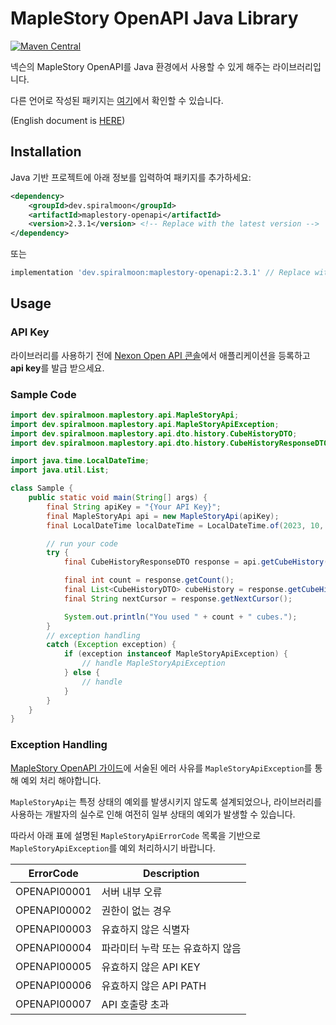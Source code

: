 # MapleStory OpenAPI Java Library

[![Maven Central](https://img.shields.io/maven-central/v/dev.spiralmoon/maplestory-openapi)](https://search.maven.org/artifact/dev.spiralmoon/maplestory-openapi)

넥슨의 MapleStory OpenAPI를 Java 환경에서 사용할 수 있게 해주는 라이브러리입니다.

다른 언어로 작성된 패키지는 [여기](https://github.com/SpiralMoon/maplestory.openapi)에서 확인할 수 있습니다.

(English document is [HERE](https://github.com/SpiralMoon/maplestory.openapi/blob/master/java/README.md))

## Installation

Java 기반 프로젝트에 아래 정보를 입력하여 패키지를 추가하세요:

```xml
<dependency>
    <groupId>dev.spiralmoon</groupId>
    <artifactId>maplestory-openapi</artifactId>
    <version>2.3.1</version> <!-- Replace with the latest version -->
</dependency>
```
또는
```groovy
implementation 'dev.spiralmoon:maplestory-openapi:2.3.1' // Replace with the latest version
```

## Usage

### API Key

라이브러리를 사용하기 전에 [Nexon Open API 콘솔](https://openapi.nexon.com/my-application/)에서 애플리케이션을 등록하고 **api key**를 발급 받으세요.

### Sample Code

```java
import dev.spiralmoon.maplestory.api.MapleStoryApi;
import dev.spiralmoon.maplestory.api.MapleStoryApiException;
import dev.spiralmoon.maplestory.api.dto.history.CubeHistoryDTO;
import dev.spiralmoon.maplestory.api.dto.history.CubeHistoryResponseDTO;

import java.time.LocalDateTime;
import java.util.List;

class Sample {
    public static void main(String[] args) {
        final String apiKey = "{Your API Key}";
        final MapleStoryApi api = new MapleStoryApi(apiKey);
        final LocalDateTime localDateTime = LocalDateTime.of(2023, 10, 15, 0, 0);

        // run your code
        try {
            final CubeHistoryResponseDTO response = api.getCubeHistory(1000, localDateTime);

            final int count = response.getCount();
            final List<CubeHistoryDTO> cubeHistory = response.getCubeHistory();
            final String nextCursor = response.getNextCursor();

            System.out.println("You used " + count + " cubes.");
        }
        // exception handling
        catch (Exception exception) {
            if (exception instanceof MapleStoryApiException) {
                // handle MapleStoryApiException
            } else {
                // handle
            }
        }
    }
}

```

### Exception Handling

[MapleStory OpenAPI 가이드](https://openapi.nexon.com/guide/request-api)에 서술된 에러 사유를 `MapleStoryApiException`를 통해 예외 처리 해야합니다.

`MapleStoryApi`는 특정 상태의 예외를 발생시키지 않도록 설계되었으나, 라이브러리를 사용하는 개발자의 실수로 인해 여전히 일부 상태의 예외가 발생할 수 있습니다.

따라서 아래 표에 설명된 `MapleStoryApiErrorCode` 목록을 기반으로 `MapleStoryApiException`를 예외 처리하시기 바랍니다.

| ErrorCode    | Description       |
|--------------|-------------------|
| OPENAPI00001 | 서버 내부 오류          |
| OPENAPI00002 | 권한이 없는 경우         |
| OPENAPI00003 | 유효하지 않은 식별자       |
| OPENAPI00004 | 파라미터 누락 또는 유효하지 않음 |
| OPENAPI00005 | 유효하지 않은 API KEY   |
| OPENAPI00006 | 유효하지 않은 API PATH  |
| OPENAPI00007 | API 호출량 초과        |
